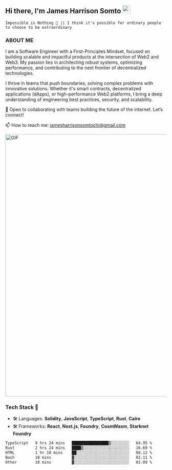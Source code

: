 ## Hi there, I'm James Harrison Somto <img src="https://media.giphy.com/media/hvRJCLFzcasrR4ia7z/giphy.gif" width="25px">

`Impossible is Nothing 🚀 || I think it's possible for ordinary people to choose to be extraordinary`

### ABOUT ME

I am a Software Engineer with a First-Principles Mindset, focused on building scalable and impactful products at the intersection of Web2 and Web3. My passion lies in architecting robust systems, optimizing performance, and contributing to the next frontier of decentralized technologies.

I thrive in teams that push boundaries, solving complex problems with innovative solutions. Whether it's smart contracts, decentralized applications (dApps), or high-performance Web2 platforms, I bring a deep understanding of engineering best practices, security, and scalability.

🚀 Open to collaborating with teams building the future of the internet. Let’s connect!

📫 How to reach me: jamesharrisonsomtochi@gmail.com
 
<img align="center" alt="GIF" src="https://github.com/Gapur/Gapur/blob/master/coding.gif?raw=true" width="818px" height="818px" />


### Tech Stack 🚀

- 🛠 Languages: **Solidity**, **JavaScript**, **TypeScript**, **Rust**, **Cairo**
- 🛠 Frameworks: **React**, **Next.js**, **Foundry**, **CosmWasm**, **Starknet Foundry**



<!--START_SECTION:waka-->

```txt
TypeScript   9 hrs 24 mins   ████████████████▒░░░░░░░░   64.95 %
Rust         2 hrs 24 mins   ████▒░░░░░░░░░░░░░░░░░░░░   16.69 %
HTML         1 hr 10 mins    ██░░░░░░░░░░░░░░░░░░░░░░░   08.12 %
Bash         18 mins         ▓░░░░░░░░░░░░░░░░░░░░░░░░   02.11 %
Other        18 mins         ▓░░░░░░░░░░░░░░░░░░░░░░░░   02.09 %
```

<!--END_SECTION:waka-->
<br />
<br />
<br />







